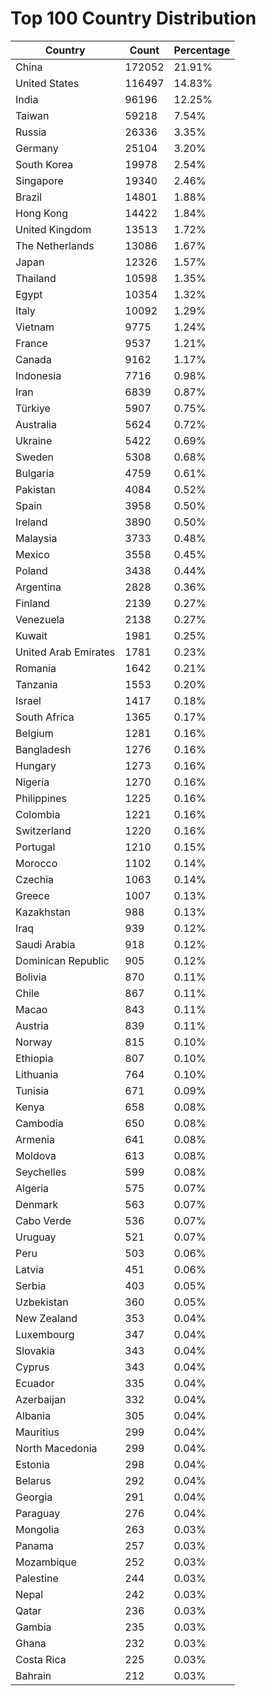 # Top 100 Country Distribution
| Country | Count | Percentage |
|----|----|----|
| China | 172052 | 21.91% |
| United States | 116497 | 14.83% |
| India | 96196 | 12.25% |
| Taiwan | 59218 | 7.54% |
| Russia | 26336 | 3.35% |
| Germany | 25104 | 3.20% |
| South Korea | 19978 | 2.54% |
| Singapore | 19340 | 2.46% |
| Brazil | 14801 | 1.88% |
| Hong Kong | 14422 | 1.84% |
| United Kingdom | 13513 | 1.72% |
| The Netherlands | 13086 | 1.67% |
| Japan | 12326 | 1.57% |
| Thailand | 10598 | 1.35% |
| Egypt | 10354 | 1.32% |
| Italy | 10092 | 1.29% |
| Vietnam | 9775 | 1.24% |
| France | 9537 | 1.21% |
| Canada | 9162 | 1.17% |
| Indonesia | 7716 | 0.98% |
| Iran | 6839 | 0.87% |
| Türkiye | 5907 | 0.75% |
| Australia | 5624 | 0.72% |
| Ukraine | 5422 | 0.69% |
| Sweden | 5308 | 0.68% |
| Bulgaria | 4759 | 0.61% |
| Pakistan | 4084 | 0.52% |
| Spain | 3958 | 0.50% |
| Ireland | 3890 | 0.50% |
| Malaysia | 3733 | 0.48% |
| Mexico | 3558 | 0.45% |
| Poland | 3438 | 0.44% |
| Argentina | 2828 | 0.36% |
| Finland | 2139 | 0.27% |
| Venezuela | 2138 | 0.27% |
| Kuwait | 1981 | 0.25% |
| United Arab Emirates | 1781 | 0.23% |
| Romania | 1642 | 0.21% |
| Tanzania | 1553 | 0.20% |
| Israel | 1417 | 0.18% |
| South Africa | 1365 | 0.17% |
| Belgium | 1281 | 0.16% |
| Bangladesh | 1276 | 0.16% |
| Hungary | 1273 | 0.16% |
| Nigeria | 1270 | 0.16% |
| Philippines | 1225 | 0.16% |
| Colombia | 1221 | 0.16% |
| Switzerland | 1220 | 0.16% |
| Portugal | 1210 | 0.15% |
| Morocco | 1102 | 0.14% |
| Czechia | 1063 | 0.14% |
| Greece | 1007 | 0.13% |
| Kazakhstan | 988 | 0.13% |
| Iraq | 939 | 0.12% |
| Saudi Arabia | 918 | 0.12% |
| Dominican Republic | 905 | 0.12% |
| Bolivia | 870 | 0.11% |
| Chile | 867 | 0.11% |
| Macao | 843 | 0.11% |
| Austria | 839 | 0.11% |
| Norway | 815 | 0.10% |
| Ethiopia | 807 | 0.10% |
| Lithuania | 764 | 0.10% |
| Tunisia | 671 | 0.09% |
| Kenya | 658 | 0.08% |
| Cambodia | 650 | 0.08% |
| Armenia | 641 | 0.08% |
| Moldova | 613 | 0.08% |
| Seychelles | 599 | 0.08% |
| Algeria | 575 | 0.07% |
| Denmark | 563 | 0.07% |
| Cabo Verde | 536 | 0.07% |
| Uruguay | 521 | 0.07% |
| Peru | 503 | 0.06% |
| Latvia | 451 | 0.06% |
| Serbia | 403 | 0.05% |
| Uzbekistan | 360 | 0.05% |
| New Zealand | 353 | 0.04% |
| Luxembourg | 347 | 0.04% |
| Slovakia | 343 | 0.04% |
| Cyprus | 343 | 0.04% |
| Ecuador | 335 | 0.04% |
| Azerbaijan | 332 | 0.04% |
| Albania | 305 | 0.04% |
| Mauritius | 299 | 0.04% |
| North Macedonia | 299 | 0.04% |
| Estonia | 298 | 0.04% |
| Belarus | 292 | 0.04% |
| Georgia | 291 | 0.04% |
| Paraguay | 276 | 0.04% |
| Mongolia | 263 | 0.03% |
| Panama | 257 | 0.03% |
| Mozambique | 252 | 0.03% |
| Palestine | 244 | 0.03% |
| Nepal | 242 | 0.03% |
| Qatar | 236 | 0.03% |
| Gambia | 235 | 0.03% |
| Ghana | 232 | 0.03% |
| Costa Rica | 225 | 0.03% |
| Bahrain | 212 | 0.03% |
